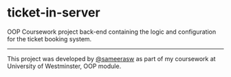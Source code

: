 # ticket-in-server

OOP Coursework project back-end containing the logic and configuration for the ticket booking system.

---
This project was developed by [@sameerasw](https://github.com/sameerasw) as part of my coursework at University of Westminster, OOP module. 

